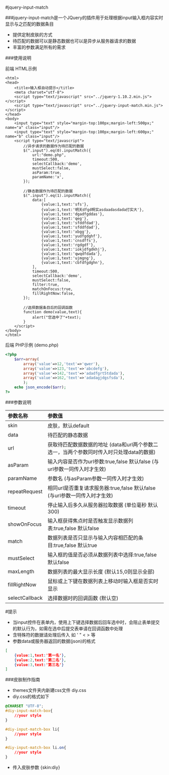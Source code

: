 #jquery-input-match

###jquery-input-match是一个JQuery的插件用于处理根据input输入框内容实时显示与之匹配的数据条目
- 提供定制皮肤的方式
- 待匹配的数据可以是静态数据也可以是异步从服务器请求的数据
- 丰富的参数满足所有的需求


###使用说明

前端 HTML示例
```
<html>
<head>
	<title>输入框自动提示</title>
	<meta charset="utf-8">
	<script type="text/javascript" src="../jquery-1.10.2.min.js"></script>
	<script type="text/javascript" src="../jquery-input-match.min.js"></script>
</head>
<body>
	<input type="text" style="margin-top:100px;margin-left:500px;" name="a" class="input"/>
	<input type="text" style="margin-top:100px;margin-left:600px;" name="b" class="input"/>
	<script type="text/javascript">
		//异步请求的数据作为待匹配的数据
		$(".input").eq(0).inputMatch({
			url:"demo.php",
			timeout:500,
			selectCallback:'demo',
			mustSelect:false,
			asParam:true,
			paramName:'x',
		});
		
		//静态数据作为待匹配的数据
		$(".input").eq(1).inputMatch({
			data:[
				{value:1,text:'sfs'},
				{value:1,text:'明天dfgd啊实asdaadasdada打实大'},
				{value:1,text:'dgadfgddas'},
				{value:1,text:'qeg'},
				{value:1,text:'sfddfdad'},
				{value:1,text:'sfddfdad'},
				{value:1,text:'xbgg'},
				{value:1,text:'yudfgdghf'},
				{value:1,text:'cnsdffs'},
				{value:1,text:'rgdgdf'},
				{value:1,text:'iokjdfgdkhj'},
				{value:1,text:'qwqdfdada'},
				{value:1,text:'ujmgng'},
				{value:1,text:'cbfdfgdghn'},
			],
			timeout:500,
			selectCallback:'demo',
			mustSelect:false,
			filter:true,
			matchOnFocus:true,
			fillRightNow:false,
		});
		
		//选择数据条目后的回调函数
		function demo(value,text){
			alert("您选中了"+text);
		}
	</script>
</body>
</html>
```

后端 PHP示例 (demo.php)
```php
<?php
	$arr=array(
		array('value'=>12,'text'=>'qwer'),
		array('value'=>123,'text'=>'abcdefg'),
		array('value'=>142,'text'=>'adadfgrt5tdada'),
		array('value'=>162,'text'=>'adadagjdgsfsda'),
		);
	echo json_encode($arr);
?>
```


###参数说明

| 参数名称 | 参数值 |
| :----------|:------|
|skin|皮肤，默认default|
|data|待匹配的静态数据|
|url|获取待匹配数据数据的地址 (data和url两个参数二选一，当两个参数同时传入时只处理data的数据)|
|asParam|输入内容是否作为url参数:true,false 默认false (与url参数一同传入时才生效)|
|paramName|参数名 (与asParam参数一同传入时才生效)|
|repeatRequest|相同url是否重复请求服务器:true,false 默认false (与url参数一同传入时才生效)|
|timeout|停止输入后多久从服务器拉取数据 (单位毫秒 默认300)|
|showOnFocus|输入框获得焦点时是否触发显示数据列表:true,false 默认false|
|match|数据列表是否只显示与输入内容相匹配的条目:true,false 默认true|
|mustSelect|输入框的值是否必须从数据列表中选择:true,false 默认false|
|maxLength|数据列表的最大显示长度 (默认15,0则显示全部)|
|fillRightNow|鼠标或上下键在数据列表上移动时输入框是否实时显示|
|selectCallback|选择数据时的回调函数 (默认空)|

#提示
- 当input控件在表单内，使用上下键选择数据后回车选中时，会阻止表单提交的默认行为，如需在选中后提交表单请在回调函数中处理
- 含特殊符的数据请处理后传入 如 ' " < > 等
- 参数data或服务器返回的数据(json)的格式
```json
[
	{value:1,text:'第一名'},
	{value:2,text:'第二名'},
	{value:3,text:'第三名'}
]
```

###皮肤制作指南
- themes文件夹内新建css文件 diy.css
- diy.css的格式如下

```css
@CHARSET "UTF-8";
#diy-input-match-box{
	//your style
}

#diy-input-match-box li{
	//your style
}

#diy-input-match-box li.on{
	//your style
}
```

- 传入皮肤参数  {skin:diy}
